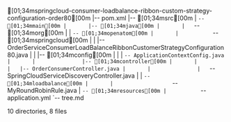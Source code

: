 [01;34mspringcloud-consumer-loadbalance-ribbon-custom-strategy-configuration-order80[00m
|-- pom.xml
|-- [01;34msrc[00m
|   `-- [01;34mmain[00m
|       |-- [01;34mjava[00m
|       |   `-- [01;34morg[00m
|       |       `-- [01;34mopenatom[00m
|       |           `-- [01;34mspringcloud[00m
|       |               |-- OrderServiceConsumerLoadBalanceRibbonCustomerStrategyConfiguration80.java
|       |               |-- [01;34mconfig[00m
|       |               |   `-- ApplicationContextConfig.java
|       |               |-- [01;34mcontroller[00m
|       |               |   |-- OrderConsumerController.java
|       |               |   `-- SpringCloudServiceDiscoveryController.java
|       |               `-- [01;34mloadbalance[00m
|       |                   `-- MyRoundRobinRule.java
|       `-- [01;34mresources[00m
|           `-- application.yml
`-- tree.md

10 directories, 8 files
